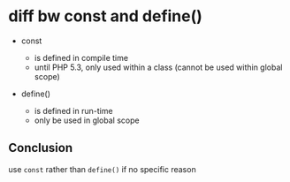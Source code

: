 # diff bw const and define()

- const
    - is defined in compile time
    - until PHP 5.3, only used within a class (cannot be used within global scope)

- define()
    - is defined in run-time
    - only be used in global scope

## Conclusion

use `const` rather than `define()` if no specific reason